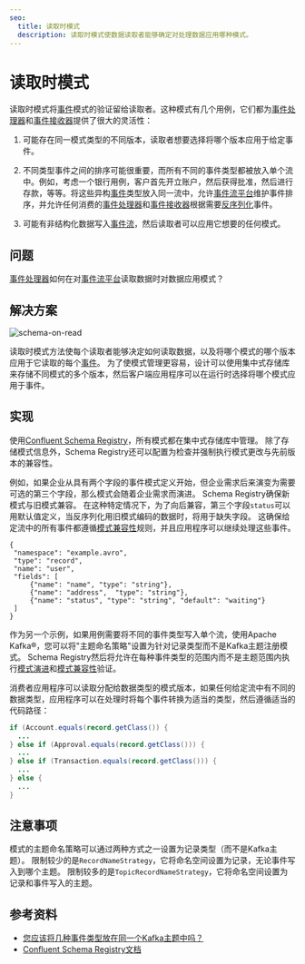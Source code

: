 ```yaml
---
seo:
  title: 读取时模式
  description: 读取时模式使数据读取者能够确定对处理数据应用哪种模式。
---
```


# 读取时模式
读取时模式将[事件](../event/event.md)模式的验证留给读取者。这种模式有几个用例，它们都为[事件处理器](../event-processing/event-processor.md)和[事件接收器](../event-sink/event-sink.md)提供了很大的灵活性：

1. 可能存在同一模式类型的不同版本，读取者想要选择将哪个版本应用于给定事件。

2. 不同类型事件之间的排序可能很重要，而所有不同的事件类型都被放入单个流中。例如，考虑一个银行用例，客户首先开立账户，然后获得批准，然后进行存款，等等。将这些异构[事件](../event/event.md)类型放入同一流中，允许[事件流平台](../event-stream/event-streaming-platform.md)维护事件排序，并允许任何消费的[事件处理器](../event-processing/event-processor.md)和[事件接收器](../event-sink/event-sink.md)根据需要[反序列化](../event/event-deserializer.md)事件。

3. 可能有非结构化数据写入[事件流](../event-stream/event-stream.md)，然后读取者可以应用它想要的任何模式。

## 问题
[事件处理器](../event-processing/event-processor.md)如何在对[事件流平台](../event-stream/event-streaming-platform.md)读取数据时对数据应用模式？

## 解决方案
![schema-on-read](../img/schema-on-read.svg)

读取时模式方法使每个读取者能够决定如何读取数据，以及将哪个模式的哪个版本应用于它读取的每个[事件](../event/event.md)。
为了使模式管理更容易，设计可以使用集中式存储库来存储不同模式的多个版本，然后客户端应用程序可以在运行时选择将哪个模式应用于事件。

## 实现
使用[Confluent Schema Registry](https://docs.confluent.io/cloud/current/cp-component/schema-reg-cloud-config.html)，所有模式都在集中式存储库中管理。
除了存储模式信息外，Schema Registry还可以配置为检查并强制执行模式更改与先前版本的兼容性。

例如，如果企业从具有两个字段的事件模式定义开始，但企业需求后来演变为需要可选的第三个字段，那么模式会随着企业需求而演进。
Schema Registry确保新模式与旧模式兼容。
在这种特定情况下，为了向后兼容，第三个字段`status`可以用默认值定义，当反序列化用旧模式编码的数据时，将用于缺失字段。
这确保给定流中的所有事件都遵循[模式兼容性](../event-stream/schema-compatibility.md)规则，并且应用程序可以继续处理这些事件。

```
{
 "namespace": "example.avro",
 "type": "record",
 "name": "user",
 "fields": [
     {"name": "name", "type": "string"},
     {"name": "address",  "type": "string"},
     {"name": "status", "type": "string", "default": "waiting"}
 ]
}
```

作为另一个示例，如果用例需要将不同的事件类型写入单个流，使用Apache Kafka®，您可以将"主题命名策略"设置为针对记录类型而不是Kafka主题注册模式。
Schema Registry然后将允许在每种事件类型的范围内而不是主题范围内执行[模式演进](../event-stream/schema-evolution.md)和[模式兼容性](../event-stream/schema-compatibility.md)验证。

消费者应用程序可以读取分配给数据类型的模式版本，如果任何给定流中有不同的数据类型，应用程序可以在处理时将每个事件转换为适当的类型，然后遵循适当的代码路径：

```java
if (Account.equals(record.getClass()) {
  ...
} else if (Approval.equals(record.getClass())) {
  ...
} else if (Transaction.equals(record.getClass())) {
  ...
} else {
  ...
}
```

## 注意事项
模式的主题命名策略可以通过两种方式之一设置为记录类型（而不是Kafka主题）。
限制较少的是`RecordNameStrategy`，它将命名空间设置为记录，无论事件写入到哪个主题。
限制较多的是`TopicRecordNameStrategy`，它将命名空间设置为记录和事件写入的主题。

## 参考资料
* [您应该将几种事件类型放在同一个Kafka主题中吗？](https://www.confluent.io/blog/put-several-event-types-kafka-topic/)
* [Confluent Schema Registry文档](https://docs.confluent.io/cloud/current/cp-component/schema-reg-cloud-config.html)
